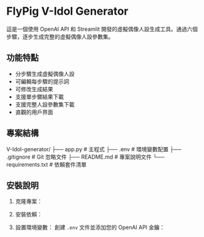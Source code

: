 # FlyPig V-Idol Generator

這是一個使用 OpenAI API 和 Streamlit 開發的虛擬偶像人設生成工具。通過六個步驟，逐步生成完整的虛擬偶像人設參數集。

## 功能特點

- 分步驟生成虛擬偶像人設
- 可編輯每步驟的提示詞
- 可修改生成結果
- 支援單步驟結果下載
- 支援完整人設參數集下載
- 直觀的用戶界面

## 專案結構

V-Idol-generator/
├── app.py            # 主程式
├── .env              # 環境變數配置
├── .gitignore        # Git 忽略文件
├── README.md         # 專案說明文件
└── requirements.txt  # 依賴套件清單

## 安裝說明

1. 克隆專案： 

2. 安裝依賴： 

3. 設置環境變數：
創建 `.env` 文件並添加您的 OpenAI API 金鑰：